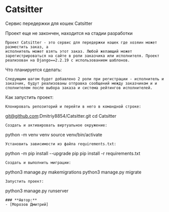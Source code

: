 # Catsitter
Сервис передержки для кошек Catsitter

Проект еще не закончен, находится на стадии разработки

```
Проект Catsitter - это сервис для передержки кошек где хозяин может разместить заказ, а 
исполнитель может взять этот заказ. Любой желающий может зарегистрироваться на сайте в роли заказчика или исполнителя. Проект реализован на Django==2.2.19 с использованием шаблонов.
```
Что планируется сделать:

```
Следующим шагом будет добавлено 2 роли при регистрации - исполнитель и заказчик, будут реализованы отправка сообщений между заказчиком и и сполнителем после выбора заказа и система рейтингов исполнителей.

```
Как запустить проект:

```
Клонировать репозиторий и перейти в него в командной строке:

```
git@github.com:Dmitriy8854/Catsitter.git
cd Catsitter

```
Cоздать и активировать виртуальное окружение:

```
python -m venv venv
source venv/bin/activate

```
Установить зависимости из файла requirements.txt:

```
python -m pip install --upgrade pip
pip install -r requirements.txt

```
Создать и выполнить миграции:

```
python3 manage.py makemigrations
python3 manage.py migrate

```
Запустить проект:

```
python3 manage.py runserver

```
### **Автор:**
- [Морозов Дмитрий]